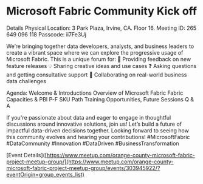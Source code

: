 # Microsoft Fabric Community Kick off

Details
Physical Location: 3 Park Plaza, Irvine, CA. Floor 16.
Meeting ID: 265 649 096 118 Passcode: ii7Fe3Uj

We’re bringing together data developers, analysts, and business leaders to create a vibrant space where we can explore the progressive usage of Microsoft Fabric. This is a unique forum for:
🌟 Providing feedback on new feature releases
💡 Sharing creative ideas and use cases
❓ Asking questions and getting consultative support
🤝 Collaborating on real-world business data challenges

Agenda:
Welcome & Introductions
Overview of Microsoft Fabric
Fabric Capacities & PBI P-F SKU Path
Training Opportunities, Future Sessions
Q & A

If you're passionate about data and eager to engage in thoughtful discussions around innovative solutions, join us! Let’s build a future of impactful data-driven decisions together.
Looking forward to seeing how this community evolves and hearing your contributions!
#MicrosoftFabric #DataCommunity #Innovation #DataDriven #BusinessTransformation

[Event Details]([https://www.meetup.com/orange-county-microsoft-fabric-project-meetup-group/](https://www.meetup.com/orange-county-microsoft-fabric-project-meetup-group/events/303945922/?eventOrigin=group_events_list)
